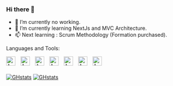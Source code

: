 ### Hi there 👋

- 🔭 I’m currently no working.
- 🌱 I’m currently learning NextJs and MVC Architecture.
- 📫 Next learning : Scrum Methodology (Formation purchased).

Languages and Tools:

<img align="left" alt="AWS" width="25px" src="https://cdn.jsdelivr.net/gh/devicons/devicon/icons/html5/html5-original.svg" style="padding-right:11px;" />
<img align="left" alt="AWS" width="25px" src="https://cdn.jsdelivr.net/gh/devicons/devicon/icons/css3/css3-original.svg" style="padding-right:11px;" />
<img align="left" alt="AWS" width="25px" src="https://cdn.jsdelivr.net/gh/devicons/devicon/icons/javascript/javascript-original.svg" style="padding-right:11px;" />
<img align="left" alt="AWS" width="25px" src="https://cdn.jsdelivr.net/gh/devicons/devicon/icons/typescript/typescript-original.svg" style="padding-right:11px;" />
<img align="left" alt="AWS" width="25px" src="https://cdn.jsdelivr.net/gh/devicons/devicon/icons/react/react-original-wordmark.svg" style="padding-right:11px;" />
<img align="left" alt="AWS" width="25px" src="https://cdn.jsdelivr.net/gh/devicons/devicon/icons/firebase/firebase-plain-wordmark.svg" style="padding-right:11px;" />
<img align="left" alt="AWS" width="25px" src="https://cdn.jsdelivr.net/gh/devicons/devicon/icons/bootstrap/bootstrap-original.svg" style="padding-right:11px;" />

<br/><br/>

[![GHstats](https://github-readme-stats.vercel.app/api?username=Matrixfrpro33&show_icons=true&border_radius=20&hide=issues,contribs&card_width=270&border_color=4f94ef#gh-light-mode-only)](https://github.com/anuraghazra/github-readme-stats#gh-light-mode-only)
[![GHstats](https://github-readme-stats.vercel.app/api?username=Matrixfrpro33&show_icons=true&&border_radius=20&hide=issues,contribs&card_width=270&border_color=4f94ef&theme=algolia&icon_color=0194dd#gh-dark-mode-only)](https://github.com/anuraghazra/github-readme-stats#gh-dark-mode-only)

<!--
**Matrixfrpro33/Matrixfrpro33** is a ✨ _special_ ✨ repository because its `README.md` (this file) appears on your GitHub profile.

Here are some ideas to get you started:

### Connect with me:

ajouter une image : ![img_contact](img)
ajouter une image avec un lien en cliquant dessus : [![img_contact](img)](https:monsite.com)
ajouter une image avec un lien en fonction du thème de l'utilisateur :
  [![img_contact](imgLight.svg)](https:monsite.com#gh-light-mode-only)
  [![img_contact](imgDark.svg)](https:monsite.com#gh-dark-mode-only)

-->
